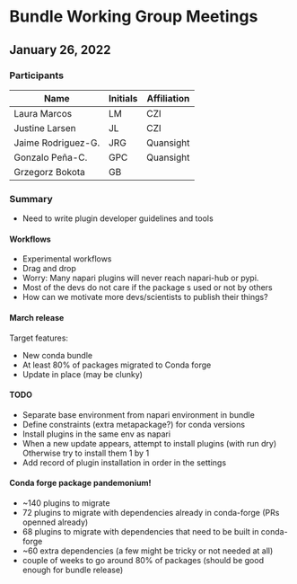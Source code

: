 # Bundle Working Group Meetings

## January 26, 2022

### Participants

|       Name         | Initials | Affiliation |
| ------------------ | -------- | ----------- |
| Laura Marcos       |   LM     |  CZI        |
| Justine Larsen     |   JL     |  CZI        |
| Jaime Rodriguez-G. |   JRG    |  Quansight  |
| Gonzalo Peña-C.    |   GPC    |  Quansight  |
| Grzegorz Bokota    |   GB     |             |


### Summary
 - Need to write plugin developer guidelines and tools

#### Workflows

 - Experimental workflows
 - Drag and drop
 - Worry: Many napari plugins will never reach napari-hub or pypi.
 - Most of the devs do not care if the package s used or not by others
 - How can we motivate more devs/scientists to publish their things?

#### March release
Target features:
- New conda bundle
- At least 80% of packages migrated to Conda forge
- Update in place (may be clunky)

#### TODO

- Separate base environment from napari environment in bundle
- Define constraints (extra metapackage?) for conda versions
- Install plugins in the same env as napari
- When a new update appears, attempt to install plugins (with run dry) Otherwise try to install them 1 by 1
- Add record of plugin installation in order in the settings

#### Conda forge package pandemonium!

 - ~140 plugins to migrate
 - 72 plugins to migrate with dependencies already in conda-forge (PRs openned already)
 - 68 plugins to migrate with dependencies that need to be built in conda-forge
 - ~60 extra dependencies (a few might be tricky or not needed at all)
 - couple of weeks to go around 80% of packages (should be good enough for bundle release)
